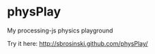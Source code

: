 physPlay
========

My processing-js physics playground

Try it here: http://sbrosinski.github.com/physPlay/
